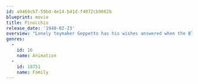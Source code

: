 ```yaml
---
id: a9469cb7-59bd-4e14-b41d-f4072cb9662b
blueprint: movie
title: Pinocchio
release_date: '1940-02-23'
overview: "Lonely toymaker Geppetto has his wishes answered when the Blue Fairy arrives to bring his wooden puppet Pinocchio to life. Before becoming a real boy, however, Pinocchio must prove he's worthy as he sets off on an adventure with his whistling sidekick and conscience, Jiminy Cricket. From Stromboli's circus to Pleasure Island, Pinocchio is tested by many temptations, but slowly learns how to navigate right from wrong. With a few mishaps along the way, Geppetto's \"little woodenhead\" finally gets it right, proving that when you wish upon a star dreams really can come true!"
genres:
  -
    id: 16
    name: Animation
  -
    id: 10751
    name: Family
---
```

